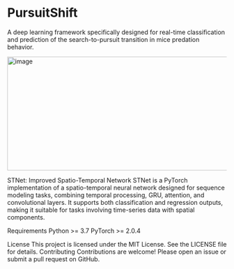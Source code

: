 # PursuitShift
A deep learning framework specifically designed for real-time classification and prediction of the search-to-pursuit transition in mice predation behavior.



<img width="554" height="261" alt="image" src="https://github.com/user-attachments/assets/44b4d57e-0761-4411-8e6a-5f8c941d54ae" />


STNet: Improved Spatio-Temporal Network
STNet is a PyTorch implementation of a spatio-temporal neural network designed for sequence modeling tasks, combining temporal processing, GRU, attention, and convolutional layers. It supports both classification and regression outputs, making it suitable for tasks involving time-series data with spatial components.

Requirements
Python >= 3.7
PyTorch >= 2.0.4

License
This project is licensed under the MIT License. See the LICENSE file for details.
Contributing
Contributions are welcome! Please open an issue or submit a pull request on GitHub.
